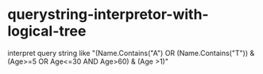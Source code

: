 # querystring-interpretor-with-logical-tree
interpret query string like "(Name.Contains(\"A\") OR (Name.Contains(\"T\")) &amp; (Age>=5 OR Age&lt;=30 AND Age>60) &amp; (Age >1)"
